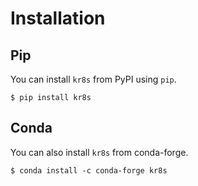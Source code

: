 # Installation

## Pip

You can install `kr8s` from PyPI using `pip`.

```console
$ pip install kr8s
```

## Conda

You can also install `kr8s` from conda-forge.

```console
$ conda install -c conda-forge kr8s
```

